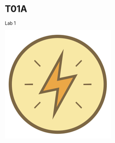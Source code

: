 # T01A
Lab 1

![image alt](https://github.com/cherylchng-oss/T01A/blob/49d50c103da852ca0b73002c1c73ce306ea71331/PowerIcon.png)
